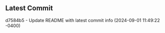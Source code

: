 
## Latest Commit
d7584b5 - Update README with latest commit info (2024-09-01 11:49:22 -0400) <Yunxi-Zhou>
